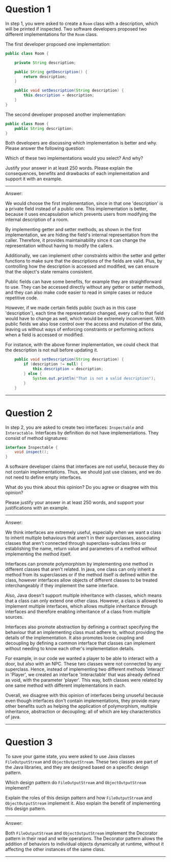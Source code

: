 # Question 1

In step 1, you were asked to create a `Room` class with a description, which will be printed if inspected. Two software developers proposed two different implementations for the `Room` class.

The first developer proposed one implementation:

```java
public class Room {

    private String description;

    public String getDescription() {
        return description;
    }

    public void setDescription(String description) {
        this.description = description;
    }
}
```

The second developer proposed another implementation:

```java
public class Room {
    public String description;
}
```

Both developers are discussing which implementation is better and why. Please answer the following question:

Which of these two implementations would you select? And why?

Justify your answer in at least 250 words. Please explain the consequences, benefits and drawbacks of each implementation and support it with an example.

___

Answer:

We would choose the first implementation, since in that one 'description' is a private field instead of a public one.
This implementation is better, because it uses encapsulation which prevents users from modifying the internal
description of a room. 

By implementing getter and setter methods, as shown in the first implementation, we are hiding the field's internal 
representation from the caller. Therefore, it provides maintainability since it can change the representation
without having to modify the callers.

Additionally, we can implement other constraints within the setter and getter functions to make sure that the
descriptions of the fields are valid. Plus, by controlling how the description is accessed and modified, 
we can ensure that the object's state remains consistent.

Public fields can have some benefits, for example they are straightforward to use. They can be accessed directly without
any getter or setter methods, and they can also make code easier to read in simple cases or reduce repetitive code.

However, if we made certain fields public (such as in this case 'description'), each time the representation changed,
every call to that field would have to change as well, which would be extremely inconvenient. With public fields we also
lose control over the access and mutation of the data, leaving us without ways of enforcing constraints or performing
actions when a field is accessed or modified.

For instance, with the above former implementation, we could check that the description is not null before updating it.
```java
    public void setDescription(String description) {
        if (description != null) {
            this.description = description;
        } else {
            System.out.println("That is not a valid description");
        }
    }
```

___

# Question 2

In step 2, you are asked to create two interfaces: `Inspectable` and `Interactable`.
Interfaces by definition do not have implementations. They consist of method signatures:

```java
interface Inspectable {
    void inspect();
}
```

A software developer claims that interfaces are not useful, because they do not contain implementations. Thus, we should just use classes, and we do not need to define empty interfaces.

What do you think about this opinion? Do you agree or disagree with this opinion?

Please justify your answer in at least 250 words, and support your justifications with an example.

___

Answer:

We think interfaces are extremely useful, especially when we want a class to inherit multiple behaviours that aren't in their
superclasses, associating classes that aren't connected through superclass-subclass links or establishing the name, return value
and parameters of a method without implementing the method itself.

Interfaces can promote polymorphism by implementing one method in different classes that aren't related.
In java, one class can only inherit a method from its superclasses or if the method itself is defined within the class, 
however interfaces allow objects of different classes to be treated interchangeably if they implement the same interface.

Also, Java doesn't support multiple inheritance with classes, which means that a class can only extend one other class. 
However, a class is allowed to implement multiple interfaces, which allows multiple inheritance through interfaces and 
therefore enabling inheritance of a class from multiple sources.

Interfaces also promote abstraction by defining a contract specifying the behaviour that an implementing class must adhere
to, without providing the details of the implementation. It also promotes loose coupling and decoupling by defining a
common interface that classes can implement without needing to know each other's implementation details.

For example, in our code we wanted a player to be able to interact with a door, but also with an NPC. These two classes
were not connected by any superclass. Hence, instead of implementing two different methods 'interact' in 'Player', we
created an interface 'Interactable' that was already defined as void, with the parameter 'player'. This way, both classes
were related by one same method with different implementations in each. 

Overall, we disagree with this opinion of interfaces being unuseful because even though interfaces don't contain implementations,
they provide many other benefits such as helping the application of polymorphism, multiple
inheritance, abstraction or decoupling; all of which are key characteristics of java.


___

# Question 3

To save your game state, you were asked to use Java classes `FileOutputStream` and `ObjectOutputStream`.
These two classes are part of the Java libraries, and they are designed based on a specific design pattern.

Which design pattern do `FileOutputStream` and `ObjectOutputStream` implement?

Explain the roles of this design pattern and how `FileOutputStream` and `ObjectOutputStream` implement it. Also explain the benefit of implementing this design pattern.

___

Answer:

Both `FileOutputStream` and `ObjectOutputStream` implement the Decorator pattern in their read and write operations. The 
Decorator pattern allows the addition of behaviors to individual objects dynamically at runtime, without it affecting the 
other instances of the same class. 
___
